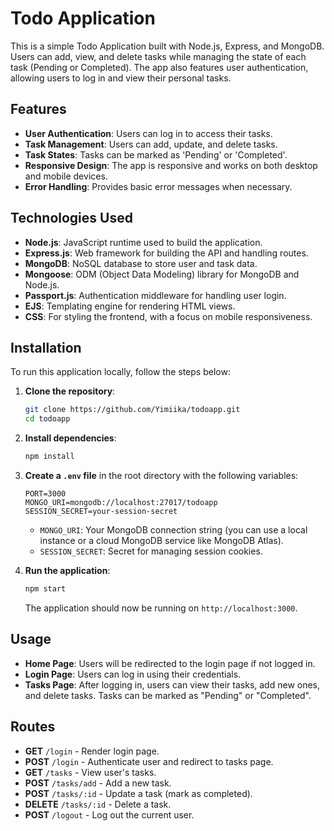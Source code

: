 # Todo Application

This is a simple Todo Application built with Node.js, Express, and MongoDB. Users can add, view, and delete tasks while managing the state of each task (Pending or Completed). The app also features user authentication, allowing users to log in and view their personal tasks.

## Features

- **User Authentication**: Users can log in to access their tasks.
- **Task Management**: Users can add, update, and delete tasks.
- **Task States**: Tasks can be marked as 'Pending' or 'Completed'.
- **Responsive Design**: The app is responsive and works on both desktop and mobile devices.
- **Error Handling**: Provides basic error messages when necessary.

## Technologies Used

- **Node.js**: JavaScript runtime used to build the application.
- **Express.js**: Web framework for building the API and handling routes.
- **MongoDB**: NoSQL database to store user and task data.
- **Mongoose**: ODM (Object Data Modeling) library for MongoDB and Node.js.
- **Passport.js**: Authentication middleware for handling user login.
- **EJS**: Templating engine for rendering HTML views.
- **CSS**: For styling the frontend, with a focus on mobile responsiveness.
  
## Installation

To run this application locally, follow the steps below:

1. **Clone the repository**:

    ```bash
    git clone https://github.com/Yimiika/todoapp.git
    cd todoapp
    ```

2. **Install dependencies**:

    ```bash
    npm install
    ```

3. **Create a `.env` file** in the root directory with the following variables:

    ```env
    PORT=3000
    MONGO_URI=mongodb://localhost:27017/todoapp
    SESSION_SECRET=your-session-secret
    ```

    - `MONGO_URI`: Your MongoDB connection string (you can use a local instance or a cloud MongoDB service like MongoDB Atlas).
    - `SESSION_SECRET`: Secret for managing session cookies.

4. **Run the application**:

    ```bash
    npm start
    ```

    The application should now be running on `http://localhost:3000`.

## Usage

- **Home Page**: Users will be redirected to the login page if not logged in.
- **Login Page**: Users can log in using their credentials.
- **Tasks Page**: After logging in, users can view their tasks, add new ones, and delete tasks. Tasks can be marked as "Pending" or "Completed".
  
## Routes

- **GET** `/login` - Render login page.
- **POST** `/login` - Authenticate user and redirect to tasks page.
- **GET** `/tasks` - View user's tasks.
- **POST** `/tasks/add` - Add a new task.
- **POST** `/tasks/:id` - Update a task (mark as completed).
- **DELETE** `/tasks/:id` - Delete a task.
- **POST** `/logout` - Log out the current user.

